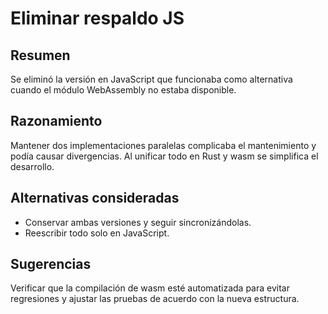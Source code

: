 # Eliminar respaldo JS

## Resumen
Se eliminó la versión en JavaScript que funcionaba como alternativa cuando el módulo WebAssembly no estaba disponible.

## Razonamiento
Mantener dos implementaciones paralelas complicaba el mantenimiento y podía causar divergencias. Al unificar todo en Rust y wasm se simplifica el desarrollo.

## Alternativas consideradas
- Conservar ambas versiones y seguir sincronizándolas.
- Reescribir todo solo en JavaScript.

## Sugerencias
Verificar que la compilación de wasm esté automatizada para evitar regresiones y ajustar las pruebas de acuerdo con la nueva estructura.
